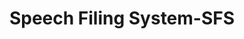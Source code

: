 ---
title: "Speech Filing System-SFS"

categories: ['']

tags: ['Speech', 'Filing', 'System', 'SFS']

arwords: ''

arexps: []

enwords: ['Speech Filing System-SFS']

enexps: []

arlexicons: ''

enlexicons: 'S'

authors: ['Ruqayya Roshdy']

translators: ['']

citations: 'مقدمة في حوسبة اللغة العربية'

sources: 'مركز الملك عبدالله بن عبدالعزيز الدولي لخدمة اللغة العربية'

slug: ""
---